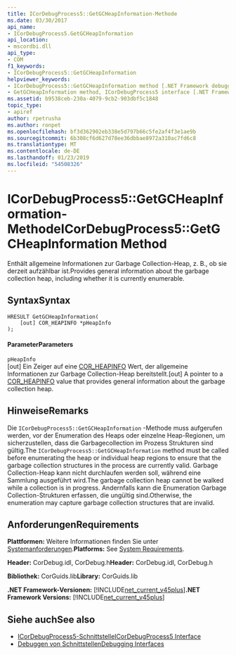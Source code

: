 ```yaml
---
title: ICorDebugProcess5::GetGCHeapInformation-Methode
ms.date: 03/30/2017
api_name:
- ICorDebugProcess5.GetGCHeapInformation
api_location:
- mscordbi.dll
api_type:
- COM
f1_keywords:
- ICorDebugProcess5::GetGCHeapInformation
helpviewer_keywords:
- ICorDebugProcess5::GetGCHeapInformation method [.NET Framework debugging]
- GetGCHeapInformation method, ICorDebugProcess5 interface [.NET Framework debugging]
ms.assetid: b9538ceb-230a-4079-9cb2-903dbf5c1848
topic_type:
- apiref
author: rpetrusha
ms.author: ronpet
ms.openlocfilehash: bf3d362902eb338e5d797b66c5fe2af4f3e1ae9b
ms.sourcegitcommit: 6b308cf6d627d78ee36dbbae8972a310ac7fd6c8
ms.translationtype: MT
ms.contentlocale: de-DE
ms.lasthandoff: 01/23/2019
ms.locfileid: "54508326"
---
```

# <a name="icordebugprocess5getgcheapinformation-method"></a><span data-ttu-id="b591e-102">ICorDebugProcess5::GetGCHeapInformation-Methode</span><span class="sxs-lookup"><span data-stu-id="b591e-102">ICorDebugProcess5::GetGCHeapInformation Method</span></span>
<span data-ttu-id="b591e-103">Enthält allgemeine Informationen zur Garbage Collection-Heap, z. B., ob sie derzeit aufzählbar ist.</span><span class="sxs-lookup"><span data-stu-id="b591e-103">Provides general information about the garbage collection heap, including whether it is currently enumerable.</span></span>  
  
## <a name="syntax"></a><span data-ttu-id="b591e-104">Syntax</span><span class="sxs-lookup"><span data-stu-id="b591e-104">Syntax</span></span>  
  
```  
HRESULT GetGCHeapInformation(  
    [out] COR_HEAPINFO *pHeapInfo  
);  
```  
  
#### <a name="parameters"></a><span data-ttu-id="b591e-105">Parameter</span><span class="sxs-lookup"><span data-stu-id="b591e-105">Parameters</span></span>  
 `pHeapInfo`  
 <span data-ttu-id="b591e-106">[out] Ein Zeiger auf eine [COR_HEAPINFO](../../../../docs/framework/unmanaged-api/debugging/cor-heapinfo-structure.md) Wert, der allgemeine Informationen zur Garbage Collection-Heap bereitstellt.</span><span class="sxs-lookup"><span data-stu-id="b591e-106">[out] A pointer to a [COR_HEAPINFO](../../../../docs/framework/unmanaged-api/debugging/cor-heapinfo-structure.md) value that provides general information about the garbage collection heap.</span></span>  
  
## <a name="remarks"></a><span data-ttu-id="b591e-107">Hinweise</span><span class="sxs-lookup"><span data-stu-id="b591e-107">Remarks</span></span>  
 <span data-ttu-id="b591e-108">Die `ICorDebugProcess5::GetGCHeapInformation` -Methode muss aufgerufen werden, vor der Enumeration des Heaps oder einzelne Heap-Regionen, um sicherzustellen, dass die Garbagecollection im Prozess Strukturen sind gültig.</span><span class="sxs-lookup"><span data-stu-id="b591e-108">The `ICorDebugProcess5::GetGCHeapInformation` method must be called before enumerating the heap or individual heap regions to ensure that the garbage collection structures in the process are currently valid.</span></span> <span data-ttu-id="b591e-109">Garbage Collection-Heap kann nicht durchlaufen werden soll, während eine Sammlung ausgeführt wird.</span><span class="sxs-lookup"><span data-stu-id="b591e-109">The garbage collection heap cannot be walked while a collection is in progress.</span></span> <span data-ttu-id="b591e-110">Andernfalls kann die Enumeration Garbage Collection-Strukturen erfassen, die ungültig sind.</span><span class="sxs-lookup"><span data-stu-id="b591e-110">Otherwise, the enumeration may capture garbage collection structures that are invalid.</span></span>  
  
## <a name="requirements"></a><span data-ttu-id="b591e-111">Anforderungen</span><span class="sxs-lookup"><span data-stu-id="b591e-111">Requirements</span></span>  
 <span data-ttu-id="b591e-112">**Plattformen:** Weitere Informationen finden Sie unter [Systemanforderungen](../../../../docs/framework/get-started/system-requirements.md).</span><span class="sxs-lookup"><span data-stu-id="b591e-112">**Platforms:** See [System Requirements](../../../../docs/framework/get-started/system-requirements.md).</span></span>  
  
 <span data-ttu-id="b591e-113">**Header:** CorDebug.idl, CorDebug.h</span><span class="sxs-lookup"><span data-stu-id="b591e-113">**Header:** CorDebug.idl, CorDebug.h</span></span>  
  
 <span data-ttu-id="b591e-114">**Bibliothek:** CorGuids.lib</span><span class="sxs-lookup"><span data-stu-id="b591e-114">**Library:** CorGuids.lib</span></span>  
  
 <span data-ttu-id="b591e-115">**.NET Framework-Versionen:** [!INCLUDE[net_current_v45plus](../../../../includes/net-current-v45plus-md.md)]</span><span class="sxs-lookup"><span data-stu-id="b591e-115">**.NET Framework Versions:** [!INCLUDE[net_current_v45plus](../../../../includes/net-current-v45plus-md.md)]</span></span>  
  
## <a name="see-also"></a><span data-ttu-id="b591e-116">Siehe auch</span><span class="sxs-lookup"><span data-stu-id="b591e-116">See also</span></span>
- [<span data-ttu-id="b591e-117">ICorDebugProcess5-Schnittstelle</span><span class="sxs-lookup"><span data-stu-id="b591e-117">ICorDebugProcess5 Interface</span></span>](../../../../docs/framework/unmanaged-api/debugging/icordebugprocess5-interface.md)
- [<span data-ttu-id="b591e-118">Debuggen von Schnittstellen</span><span class="sxs-lookup"><span data-stu-id="b591e-118">Debugging Interfaces</span></span>](../../../../docs/framework/unmanaged-api/debugging/debugging-interfaces.md)
